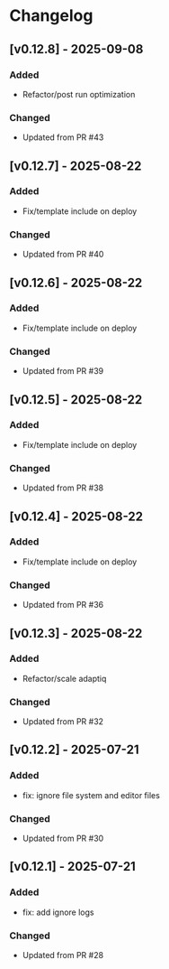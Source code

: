 # Changelog

## [v0.12.8] - 2025-09-08

### Added
- Refactor/post run optimization

### Changed
- Updated from PR #43


## [v0.12.7] - 2025-08-22

### Added
- Fix/template include on deploy

### Changed
- Updated from PR #40


## [v0.12.6] - 2025-08-22

### Added
- Fix/template include on deploy

### Changed
- Updated from PR #39


## [v0.12.5] - 2025-08-22

### Added
- Fix/template include on deploy

### Changed
- Updated from PR #38

## [v0.12.4] - 2025-08-22

### Added
- Fix/template include on deploy

### Changed
- Updated from PR #36


## [v0.12.3] - 2025-08-22

### Added
- Refactor/scale adaptiq

### Changed
- Updated from PR #32


## [v0.12.2] - 2025-07-21

### Added
- fix: ignore file system and editor files

### Changed
- Updated from PR #30


## [v0.12.1] - 2025-07-21

### Added
- fix: add ignore logs

### Changed
- Updated from PR #28

